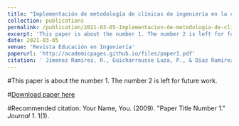 ```yaml
---
title: "Implementación de metodología de clínicas de ingeniería en la carrera de ingeniería industrial"
collection: publications
permalink: /publication/2021-03-05-Implementacion-de-metodologia-de-clinicas-de-ingenieria-en-la-carrera-de-ingenieria-industrial
excerpt: 'This paper is about the number 1. The number 2 is left for future work.'
date: 2021-03-05
venue: 'Revista Educación en Ingeniería'
paperurl: 'http://academicpages.github.io/files/paper1.pdf'
citation: ' Jimenez Ramirez, R., Guicharrousse Luza, P., & Diaz Ramirez, J. (2021). Implementación de la metodología clínicas de ingeniería en la carrera de ingeniería industrial. Revista Educación en Ingeniería, 16(31), 57- 63. https://doi.org/10.26507/rei.v16n31.1157'
---
```

#This paper is about the number 1. The number 2 is left for future work.

#[Download paper here](http://academicpages.github.io/files/paper1.pdf)

#Recommended citation: Your Name, You. (2009). "Paper Title Number 1." <i>Journal 1</i>. 1(1).